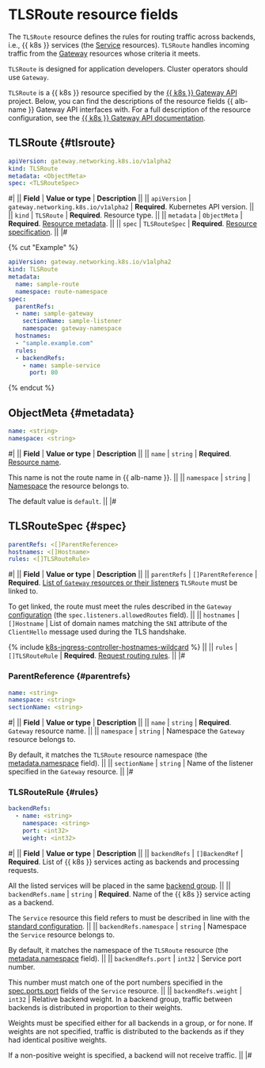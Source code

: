 # TLSRoute resource fields

The `TLSRoute` resource defines the rules for routing traffic across backends, i.e., {{ k8s }} services (the [Service](../../../application-load-balancer/k8s-ref/service-for-gateway.md) resources). `TLSRoute` handles incoming traffic from the [Gateway](../../../application-load-balancer/k8s-ref/gateway.md) resources whose criteria it meets.

`TLSRoute` is designed for application developers. Cluster operators should use `Gateway`.

`TLSRoute` is a {{ k8s }} resource specified by the [{{ k8s }} Gateway API](https://gateway-api.sigs.k8s.io/) project. Below, you can find the descriptions of the resource fields {{ alb-name }} Gateway API interfaces with. For a full description of the resource configuration, see the [{{ k8s }} Gateway API documentation](https://gateway-api.sigs.k8s.io/reference/spec/#gateway.networking.k8s.io/v1alpha2.TLSRoute).

## TLSRoute {#tlsroute}

```yaml
apiVersion: gateway.networking.k8s.io/v1alpha2
kind: TLSRoute
metadata: <ObjectMeta>
spec: <TLSRouteSpec>
```

#|
|| **Field**     | **Value or type**   | **Description**                         ||
|| `apiVersion` | `gateway.networking.k8s.io/v1alpha2` | **Required**.
                                                            Kubernetes API version. ||
|| `kind`       | `TLSRoute`              | **Required**.
                                            Resource type.                        ||
|| `metadata`   | `ObjectMeta`            | **Required**.
                                            [Resource metadata](#metadata).    ||
|| `spec`       | `TLSRouteSpec`          | **Required**.
                                            [Resource specification](#spec).      ||
|#

{% cut "Example" %}

```yaml
apiVersion: gateway.networking.k8s.io/v1alpha2
kind: TLSRoute
metadata:
  name: sample-route
  namespace: route-namespace
spec:
  parentRefs:
  - name: sample-gateway
    sectionName: sample-listener
    namespace: gateway-namespace
  hostnames:
  - "sample.example.com"
  rules:
  - backendRefs:
    - name: sample-service
      port: 80
```

{% endcut %}

## ObjectMeta {#metadata}

```yaml
name: <string>
namespace: <string>
```

#|
|| **Field**     | **Value or type** | **Description** ||
|| `name`       | `string`             | **Required**.
                                         [Resource name](https://kubernetes.io/docs/concepts/overview/working-with-objects/names/#names).

This name is not the route name in {{ alb-name }}. ||
|| `namespace`  | `string`  | [Namespace](../../../managed-kubernetes/concepts/index.md#namespace) the resource belongs to.

The default value is `default`. ||
|#

## TLSRouteSpec {#spec}

```yaml
parentRefs: <[]ParentReference>
hostnames: <[]Hostname>
rules: <[]TLSRouteRule>
```

#|
|| **Field**     | **Value or type**  | **Description**                         ||
|| `parentRefs` | `[]ParentReference`   | **Required**.
[List of `Gateway` resources or their listeners](#parentrefs) `TLSRoute` must be linked to.

To get linked, the route must meet the rules described in the `Gateway` [configuration](../../../application-load-balancer/k8s-ref/gateway.md#spec) (the `spec.listeners.allowedRoutes` field). ||
|| `hostnames`  | `[]Hostname`          | List of domain names matching the `SNI` attribute of the `ClientHello` message used during the TLS handshake.

{% include [k8s-ingress-controller-hostnames-wildcard](../../application-load-balancer/k8s-ingress-controller-hostnames-wildcard.md) %} ||
|| `rules` | `[]TLSRouteRule` | **Required**.
[Request routing rules](#rules). ||
|#

### ParentReference {#parentrefs}

```yaml
name: <string>
namespace: <string>
sectionName: <string>
```

#|
|| **Field**     | **Value or type**  | **Description**                         ||
|| `name` | `string` | **Required**.
`Gateway` resource name. ||
|| `namespace`       | `string`   | Namespace the `Gateway` resource belongs to.

By default, it matches the `TLSRoute` resource namespace (the [metadata.namespace](#metadata) field). ||
|| `sectionName` | `string` | Name of the listener specified in the `Gateway` resource. ||
|#

### TLSRouteRule {#rules}

```yaml
backendRefs:
  - name: <string>
    namespace: <string>
    port: <int32>
    weight: <int32>
```

#|
|| **Field**     | **Value or type**  | **Description**                         ||
|| `backendRefs` | `[]BackendRef` | **Required**.
List of {{ k8s }} services acting as backends and processing requests.

All the listed services will be placed in the same [backend group](../../../application-load-balancer/concepts/backend-group.md). ||
|| `backendRefs.name`   | `string`              | **Required**.
Name of the {{ k8s }} service acting as a backend.

The `Service` resource this field refers to must be described in line with the [standard configuration](../../../application-load-balancer/k8s-ref/service-for-gateway.md). ||
|| `backendRefs.namespace` | `string`           | Namespace the `Service` resource belongs to.

By default, it matches the namespace of the `TLSRoute` resource (the [metadata.namespace](#metadata) field). ||
|| `backendRefs.port`   | `int32`               | Service port number.

This number must match one of the port numbers specified in the [spec.ports.port](../../../application-load-balancer/k8s-ref/service-for-gateway.md#servicespec) fields of the `Service` resource. ||
|| `backendRefs.weight` | `int32`               | Relative backend weight. In a backend group, traffic between backends is distributed in proportion to their weights.

Weights must be specified either for all backends in a group, or for none. If weights are not specified, traffic is distributed to the backends as if they had identical positive weights.

If a non-positive weight is specified, a backend will not receive traffic. ||
|#
